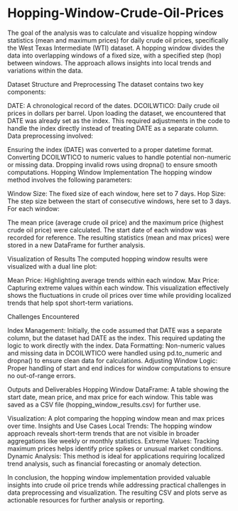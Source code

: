 # Hopping-Window-Crude-Oil-Prices

The goal of the analysis was to calculate and visualize hopping window statistics (mean and maximum prices) for daily crude oil prices, specifically the West Texas Intermediate (WTI) dataset. A hopping window divides the data into overlapping windows of a fixed size, with a specified step (hop) between windows. The approach allows insights into local trends and variations within the data.

Dataset Structure and Preprocessing
The dataset contains two key components:

DATE: A chronological record of the dates.
DCOILWTICO: Daily crude oil prices in dollars per barrel.
Upon loading the dataset, we encountered that DATE was already set as the index. This required adjustments in the code to handle the index directly instead of treating DATE as a separate column. Data preprocessing involved:

Ensuring the index (DATE) was converted to a proper datetime format.
Converting DCOILWTICO to numeric values to handle potential non-numeric or missing data.
Dropping invalid rows using dropna() to ensure smooth computations.
Hopping Window Implementation
The hopping window method involves the following parameters:

Window Size: The fixed size of each window, here set to 7 days.
Hop Size: The step size between the start of consecutive windows, here set to 3 days.
For each window:

The mean price (average crude oil price) and the maximum price (highest crude oil price) were calculated.
The start date of each window was recorded for reference.
The resulting statistics (mean and max prices) were stored in a new DataFrame for further analysis.

Visualization of Results
The computed hopping window results were visualized with a dual line plot:

Mean Price: Highlighting average trends within each window.
Max Price: Capturing extreme values within each window.
This visualization effectively shows the fluctuations in crude oil prices over time while providing localized trends that help spot short-term variations.

Challenges Encountered


Index Management:
Initially, the code assumed that DATE was a separate column, but the dataset had DATE as the index. This required updating the logic to work directly with the index.
Data Formatting:
Non-numeric values and missing data in DCOILWTICO were handled using pd.to_numeric and dropna() to ensure clean data for calculations.
Adjusting Window Logic:
Proper handling of start and end indices for window computations to ensure no out-of-range errors.


Outputs and Deliverables
Hopping Window DataFrame:
A table showing the start date, mean price, and max price for each window.
This table was saved as a CSV file (hopping_window_results.csv) for further use.


Visualization:
A plot comparing the hopping window mean and max prices over time.
Insights and Use Cases
Local Trends: The hopping window approach reveals short-term trends that are not visible in broader aggregations like weekly or monthly statistics.
Extreme Values: Tracking maximum prices helps identify price spikes or unusual market conditions.
Dynamic Analysis: This method is ideal for applications requiring localized trend analysis, such as financial forecasting or anomaly detection.


In conclusion, the hopping window implementation provided valuable insights into crude oil price trends while addressing practical challenges in data preprocessing and visualization. The resulting CSV and plots serve as actionable resources for further analysis or reporting.
